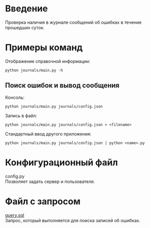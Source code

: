 # Введение

Проверка наличия в журнале сообщений об ошибках в течение прошедших суток.

# Примеры команд

Отображение справочной информации:

    python journals/main.py -h

## Поиск ошибок и вывод сообщения

Консоль:

    python journals/main.py journals/config.json

Запись в файл:

    python journals/main.py journals/config.json > <filename>

Стандартный ввод другого приложения:

    python journals/main.py journals/config.json | python <name>.py

# Конфигурационный файл

config.py  
Позволяет задать сервер и пользователя.

# Файл с запросом

[query.sql](query.sql)  
Запрос, который выполняется для поиска записей об ошибках.
